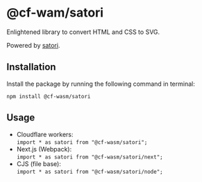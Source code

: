 # @cf-wam/satori

Enlightened library to convert HTML and CSS to SVG.  

Powered by [satori](https://www.npmjs.com/package/satori).

## Installation

Install the package by running the following command in terminal:

```shell
npm install @cf-wasm/satori
```

## Usage

- Cloudflare workers:  
  `import * as satori from "@cf-wasm/satori";`
- Next.js (Webpack):  
  `import * as satori from "@cf-wasm/satori/next";`
- CJS (file base):  
  `import * as satori from "@cf-wasm/satori/node";`
